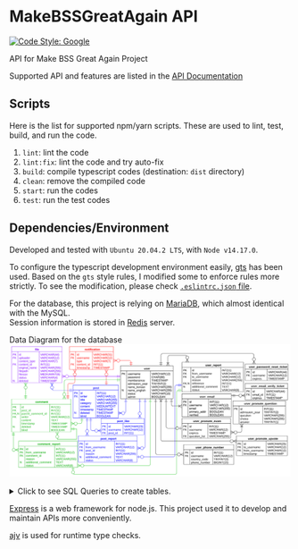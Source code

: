 # MakeBSSGreatAgain API

[![Code Style: Google](https://img.shields.io/badge/code%20style-google-blueviolet.svg)](https://github.com/google/gts)


API for Make BSS Great Again Project

Supported API and features are listed in the [API Documentation](https://hyecheol123.github.io/MakeBSSGreatAgain-API-Documentation/#section/SecuritySchemes)


## Scripts

Here is the list for supported npm/yarn scripts.
These are used to lint, test, build, and run the code.

1. `lint`: lint the code
2. `lint:fix`: lint the code and try auto-fix
3. `build`: compile typescript codes (destination: `dist` directory)
4. `clean`: remove the compiled code
5. `start`: run the codes
6. `test`: run the test codes


## Dependencies/Environment

Developed and tested with `Ubuntu 20.04.2 LTS`, with `Node v14.17.0`.

To configure the typescript development environment easily, [gts](https://github.com/google/gts) has been used.
Based on the `gts` style rules, I modified some to enforce rules more strictly.
To see the modification, please check [`.eslintrc.json` file](https://github.com/hyecheol123/MakeBSSGreatAgain-API/blob/main/.eslintrc.json).

For the database, this project is relying on [MariaDB](https://mariadb.org/), which almost identical with the MySQL.  
Session information is stored in [Redis](https://redis.io/) server.

Data Diagram for the database
![ERD.svg](img/ERD.svg)

<details>
  <summary>Click to see SQL Queries to create tables.</summary>

</details>

[Express](https://expressjs.com/) is a web framework for node.js.
This project used it to develop and maintain APIs more conveniently.

[ajv](https://ajv.js.org/) is used for runtime type checks.
